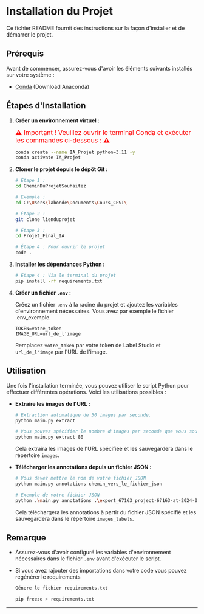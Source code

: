 # Installation du Projet

Ce fichier README fournit des instructions sur la façon d'installer et de démarrer le projet.

## Prérequis

Avant de commencer, assurez-vous d'avoir les éléments suivants installés sur votre système :

- [Conda](https://www.anaconda.com/download/success) (Download Anaconda)

## Étapes d'Installation

1. **Créer un environnement virtuel :**  

    <span style="color:red; font-size:larger;">⚠️ Important ! Veuillez ouvrir le terminal Conda et exécuter les commandes ci-dessous : ⚠️</span>  

    ```bash
    conda create --name IA_Projet python=3.11 -y
    conda activate IA_Projet
    ```

2. **Cloner le projet depuis le dépôt Git :**
    ```bash 
    # Étape 1 :
    cd CheminDuProjetSouhaitez

    # Exemple : 
    cd C:\Users\labonde\Documents\Cours_CESI\

    # Étape 2 :
    git clone lienduprojet

    # Étape 3 :    
    cd Projet_Final_IA

    # Étape 4 : Pour ouvrir le projet
    code .
    ```

3. **Installer les dépendances Python :**

    ```bash
    # Étape 4 : Via le terminal du projet
    pip install -rf requirements.txt
    ```

4. **Créer un fichier `.env` :**

    Créez un fichier `.env` à la racine du projet et ajoutez les variables d'environnement nécessaires. Vous avez par exemple le fichier .env_exemple.

    ```plaintext
    TOKEN=votre_token
    IMAGE_URL=url_de_l'image
    ```
    Remplacez `votre_token` par votre token de Label Studio et `url_de_l'image` par l'URL de l'image.

## Utilisation

Une fois l'installation terminée, vous pouvez utiliser le script Python pour effectuer différentes opérations. Voici les utilisations possibles :

- **Extraire les images de l'URL :**

    ```bash
    # Extraction automatique de 50 images par seconde.
    python main.py extract
    
    # Vous pouvez spécifier le nombre d'images par seconde que vous souhaitez.
    python main.py extract 80
    ```

    Cela extraira les images de l'URL spécifiée et les sauvegardera dans le répertoire `images`.

- **Télécharger les annotations depuis un fichier JSON :**

    ```bash
    # Vous devez mettre le nom de votre fichier JSON
    python main.py annotations chemin_vers_le_fichier_json

    # Exemple de votre fichier JSON 
    python .\main.py annotations .\export_67163_project-67163-at-2024-05-17-11-52-bb58ed83.json
    ```

    Cela téléchargera les annotations à partir du fichier JSON spécifié et les sauvegardera dans le répertoire `images_labels`.

## Remarque

- Assurez-vous d'avoir configuré les variables d'environnement nécessaires dans le fichier `.env` avant d'exécuter le script.

- Si vous avez rajouter des importations dans votre code vous pouvez regénérer le requirements
    ```bash
    Génere le fichier requirements.txt 

    pip freeze > requirements.txt 
    ```
---